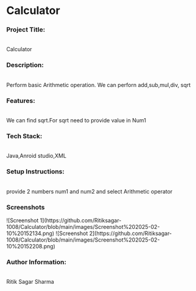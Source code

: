 # Calculator
<h3>Project Title:</h3><br>
Calculator<br>
<h3>Description:</h3><br>
Perform basic Arithmetic operation. We can perforn add,sub,mul,div, sqrt<br>
<h3>Features:</h3><br>
We can find sqrt.For sqrt need to provide value in Num1<br>
<h3>Tech Stack:</h3><br>
Java,Anroid studio,XML<br>
<h3>Setup Instructions:</h3><br>
provide 2 numbers num1 and num2 and select Arithmetic operator<br>
<h3>Screenshots</h3>
![Screenshot 1](https://github.com/Ritiksagar-1008/Calculator/blob/main/images/Screenshot%202025-02-10%20152134.png)
![Screenshot 2](https://github.com/Ritiksagar-1008/Calculator/blob/main/images/Screenshot%202025-02-10%20152208.png)
<h3>Author Information:</h3><br>
Ritik Sagar Sharma<br>
